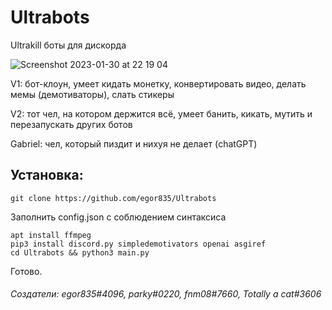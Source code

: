 # Ultrabots
Ultrakill боты для дискорда

![Screenshot 2023-01-30 at 22 19 04](https://user-images.githubusercontent.com/90187830/215574041-fedec490-3f00-4b97-a881-d0a00196ddf9.png)

V1: бот-клоун, умеет кидать монетку, конвертировать видео, делать мемы (демотиваторы), слать стикеры

V2: тот чел, на котором держится всё, умеет банить, кикать, мутить и перезапускать других ботов

Gabriel: чел, который пиздит и нихуя не делает (chatGPT)

## Установка:
```
git clone https://github.com/egor835/Ultrabots
```

Заполнить config.json с соблюдением синтаксиса

```
apt install ffmpeg
pip3 install discord.py simpledemotivators openai asgiref
cd Ultrabots && python3 main.py
```
Готово.

###### Создатели: egor835#4096, parky#0220, fnm08#7660, Totally a cat#3606
